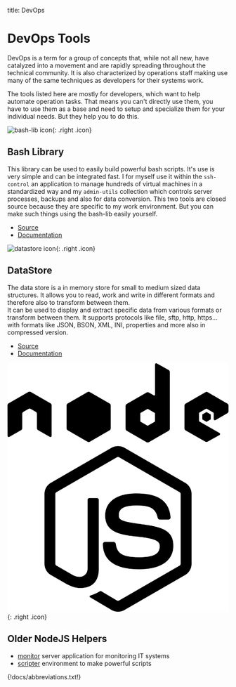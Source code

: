 title: DevOps

# DevOps Tools

DevOps is a term for a group of concepts that, while not all new, have catalyzed into a movement and are rapidly spreading throughout the technical community. It is also characterized by operations staff making use many of the same techniques as developers for their systems work.

The tools listed here are mostly for developers, which want to help automate operation tasks. That means you can't directly use them, you have to use them as a base and need to setup and specialize them for your individual needs. But they help you to do this.

![bash-lib icon](https://assets.gitlab-static.net/uploads/-/system/project/avatar/10069235/images__1_.jpeg){: .right .icon}

## Bash Library

This library can be used to easily build powerful bash scripts. It's use is very simple and can be integrated fast. I for myself use it within the `ssh-control` an application to manage hundreds of virtual machines in a standardized way and my `admin-utils` collection which controls server processes, backups and also for data conversion. This two tools are closed source because they are specific to my work environment. But you can make such things using the bash-lib easily yourself.

-   [Source](https://gitlab.com/alinex/bash-lib)
-   [Documentation](https://alinex.gitlab.io/bash-lib)

![datastore icon](https://assets.gitlab-static.net/uploads/-/system/project/avatar/11662964/exchange.png){: .right .icon}

## DataStore

The data store is a in memory store for small to medium sized data structures. It allows you to read, work and write in different formats and therefore also to transform between them.<br />
It can be used to display and extract specific data from various formats or transform between them. It supports protocols like file, sftp, http, https... with formats like JSON, BSON, XML, INI, properties and more also in compressed version.

-   [Source](https://gitlab.com/alinex/node-datastore)
-   [Documentation](https://alinex.gitlab.io/node-datastore)

![node-js icon](nodejs.png){: .right .icon}

## Older NodeJS Helpers

-   [monitor](http://alinex.github.io/node-monitor/) server application for monitoring IT systems
-   [scripter](http://alinex.github.io/node-scripter/) environment to make powerful scripts

{!docs/abbreviations.txt!}
